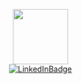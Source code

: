 <div id="header" align="center">
  <img src="https://media.giphy.com/media/9c4mnRnjfDlHizMGhJ/giphy.gif" width="100"/>
  <div>
    <a href="https://www.linkedin.com/in/robert-johnson-2489551a4"><img src="https://img.shields.io/badge/LinkedIn-blue?style=for-the-badge&logo=linkedin&logoColor=white"alt="LinkedInBadge"/></a>
  </div>
  <img src="https://komarev.com/ghpvc/?username=JohnsonRobertE&style=flat-square&color=blue" alt=""/>
</div>
